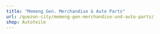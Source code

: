 ```yaml
---
title: "Memeng Gen. Merchandise & Auto Parts"
url: /quezon-city/memeng-gen-merchandise-und-auto-parts/
shop: Autoteile
---
```

